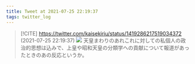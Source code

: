 ```yaml
---
title: Tweet at 2021-07-25 22:19:37
tags: twitter_log
---
```


> [!CITE] https://twitter.com/kaisekiriu/status/1419286217519034372 (2021-07-25 22:19:37)
> ![](https://twitter.com/kaisekiriu/status/1419286217519034372)
> 天皇まわりのあれこれに対しての私個人の政治的思想は込みで、上皇や昭和天皇の分類学への貢献について報道があったときのあの反応というか。
